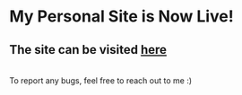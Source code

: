# My Personal Site is Now Live!
## The site can be visited [here](thesagarsaha.github.io/me)
<br>
To report any bugs, feel free to reach out to me :)
